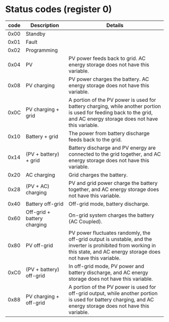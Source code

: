 # Status codes (register 0)

| code | Description                   | Details                                                                 |
|------|-------------------------------|-------------------------------------------------------------------------|
| 0x00 | Standby                       |                                                                         |
| 0x01 | Fault                         |                                                                         |
| 0x02 | Programming                   |                                                                         |
| 0x04 | PV                            | PV power feeds back to grid. AC energy storage does not have this variable. |
| 0x08 | PV charging                   | PV power charges the battery. AC energy storage does not have this variable. |
| 0x0C | PV charging + grid            | A portion of the PV power is used for battery charging, while another portion is used for feeding back to the grid, and AC energy storage does not have this variable. |
| 0x10 | Battery + grid                | The power from battery discharge feeds back to the grid.                 |
| 0x14 | (PV + battery) + grid         | Battery discharge and PV energy are connected to the grid together, and AC energy storage does not have this variable. |
| 0x20 | AC charging                   | Grid charges the battery.                                               |
| 0x28 | (PV + AC) charging            | PV and grid power charge the battery together, and AC energy storage does not have this variable. |
| 0x40 | Battery off-grid              | Off-grid mode, battery discharge.                                       |
| 0x60 | Off-grid + battery charging   | On-grid system charges the battery (AC Coupled).                        |
| 0x80 | PV off-grid                   | PV power fluctuates randomly, the off-grid output is unstable, and the inverter is prohibited from working in this state, and AC energy storage does not have this variable. |
| 0xC0 | (PV + battery) off-grid       | In off-grid mode, PV power and battery discharge, and AC energy storage does not have this variable. |
| 0x88 | PV charging + off-grid        | A portion of the PV power is used for off-grid output, while another portion is used for battery charging, and AC energy storage does not have this variable. |
